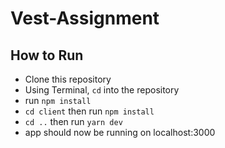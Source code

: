 # Vest-Assignment

## How to Run
* Clone this repository
* Using Terminal, `cd` into the repository
* run `npm install`
* `cd client` then run `npm install`
* `cd ..` then run `yarn dev`
* app should now be running on localhost:3000
